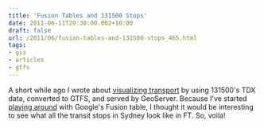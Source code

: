 ```yaml
---
title: 'Fusion Tables and 131500 Stops'
date: 2011-06-11T20:30:00.002+10:00
draft: false
url: /2011/06/fusion-tables-and-131500-stops_465.html
tags: 
- gis
- articles
- gtfs
---
```


A short while ago I wrote about [visualizing transport](http://www.kelvinism.com/articles/visualizing-transport/) by using 131500's TDX data, converted to GTFS, and served by GeoServer. Because I've started [playing around](http://www.kelvinism.com/travelmap/) with Google's Fusion table, I thought it would be interesting to see what all the transit stops in Sydney look like in FT. So, voila!